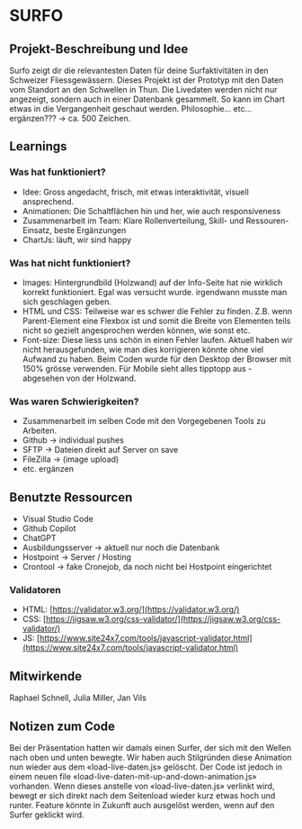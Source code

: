 # SURFO

## Projekt-Beschreibung und Idee
Surfo zeigt dir die relevantesten Daten für deine Surfaktivitäten in den Schweizer Fliessgewässern. Dieses Projekt ist der Prototyp mit den Daten vom Standort an den Schwellen in Thun. Die Livedaten werden nicht nur angezeigt, sondern auch in einer Datenbank gesammelt. So kann im Chart etwas in die Vergangenheit geschaut werden.
Philosophie... etc... ergänzen??? -> ca. 500 Zeichen.

## Learnings
### Was hat funktioniert?
- Idee: Gross angedacht, frisch, mit etwas interaktivität, visuell ansprechend.
- Animationen: Die Schaltflächen hin und her, wie auch responsiveness
- Zusammenarbeit im Team: Klare Rollenverteilung, Skill- und Ressouren-Einsatz, beste Ergänzungen
- ChartJs: läuft, wir sind happy
### Was hat nicht funktioniert?
- Images: Hintergrundbild (Holzwand) auf der Info-Seite hat nie wirklich korrekt funktioniert. Egal was versucht wurde. irgendwann musste man sich geschlagen geben.
- HTML und CSS: Teilweise war es schwer die Fehler zu finden. Z.B. wenn Parent-Element eine Flexbox ist und somit die Breite von Elementen teils nicht so gezielt angesprochen werden können, wie sonst etc.
- Font-size: Diese liess uns schön in einen Fehler laufen. Aktuell haben wir nicht herausgefunden, wie man dies korrigieren könnte ohne viel Aufwand zu haben. Beim Coden wurde für den Desktop der Browser mit 150% grösse verwenden. Für Mobile sieht alles tipptopp aus - abgesehen von der Holzwand.
### Was waren Schwierigkeiten?
- Zusammenarbeit im selben Code mit den Vorgegebenen Tools zu Arbeiten.
- Github → individual pushes
- SFTP → Dateien direkt auf Server on save
- FileZilla → (image upload)
- etc. ergänzen

## Benutzte Ressourcen
- Visual Studio Code
- Github Copilot
- ChatGPT
- Ausbildungsserver -> aktuell nur noch die Datenbank
- Hostpoint -> Server / Hosting
- Crontool -> fake Cronejob, da noch nicht bei Hostpoint eingerichtet
### Validatoren
- HTML: [https://validator.w3.org/](https://validator.w3.org/)
- CSS: [https://jigsaw.w3.org/css-validator/](https://jigsaw.w3.org/css-validator/)
- JS: [https://www.site24x7.com/tools/javascript-validator.html](https://www.site24x7.com/tools/javascript-validator.html)

## Mitwirkende
Raphael Schnell, Julia Miller, Jan Vils

## Notizen zum Code
Bei der Präsentation hatten wir damals einen Surfer, der sich mit den Wellen nach oben und unten bewegte. Wir haben auch Stilgründen diese Animation nun wieder aus dem «load-live-daten.js» gelöscht. Der Code ist jedoch in einem neuen file «load-live-daten-mit-up-and-down-animation.js» vorhanden. Wenn dieses anstelle von «load-live-daten.js» verlinkt wird, bewegt er sich direkt nach dem Seitenload wieder kurz etwas hoch und runter. Feature könnte in Zukunft auch ausgelöst werden, wenn auf den Surfer geklickt wird.